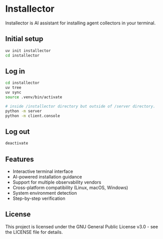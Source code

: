 # Installector
Installector is AI assistant for installing agent collectors in your terminal.

## Initial setup
```bash
uv init installector
cd installector
```

## Log in
```bash
cd installector
uv tree
uv sync
source .venv/bin/activate

# inside /installector directory but outside of /server directory.
python -m server
python -m client.console
```

## Log out
```bash
deactivate  
```

## Features
- Interactive terminal interface
- AI-powered installation guidance
- Support for multiple observability vendors
- Cross-platform compatibility (Linux, macOS, Windows)
- System environment detection
- Step-by-step verification

## License
This project is licensed under the GNU General Public License v3.0 - see the LICENSE file for details.

